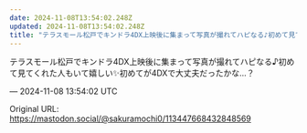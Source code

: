 ```yaml
---
date: 2024-11-08T13:54:02.248Z
updated: 2024-11-08T13:54:02.248Z
title: "テラスモール松戸でキンドラ4DX上映後に集まって写真が撮れてハピなる♪初めて見て[...]"
---
```


<p>テラスモール松戸でキンドラ4DX上映後に集まって写真が撮れてハピなる♪初めて見てくれた人もいて嬉しい✨️初めてが4DXで大丈夫だったかな…？</p>

&mdash; 2024-11-08 13:54:02 UTC

Original URL: https://mastodon.social/@sakuramochi0/113447668432848569
